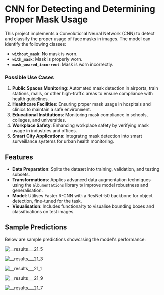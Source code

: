 
# CNN for Detecting and Determining Proper Mask Usage

This project implements a Convolutional Neural Network (CNN) to detect and classify the proper usage of face masks in images. The model can identify the following classes:

- **`without_mask`**: No mask is worn.
- **`with_mask`**: Mask is properly worn.
- **`mask_weared_incorrect`**: Mask is worn incorrectly.

### Possible Use Cases

1. **Public Spaces Monitoring**: Automated mask detection in airports, train stations, malls, or other high-traffic areas to ensure compliance with health guidelines.
2. **Healthcare Facilities**: Ensuring proper mask usage in hospitals and clinics to maintain a safe environment.
3. **Educational Institutions**: Monitoring mask compliance in schools, colleges, and universities.
4. **Workplace Safety**: Enhancing workplace safety by verifying mask usage in industries and offices.
5. **Smart City Applications**: Integrating mask detection into smart surveillance systems for urban health monitoring.

## Features

- **Data Preparation**: Splits the dataset into training, validation, and testing subsets.
- **Transformations**: Applies advanced data augmentation techniques using the `albumentations` library to improve model robustness and generalisation.
- **Model**: Utilises Faster R-CNN with a ResNet-50 backbone for object detection, fine-tuned for the task.
- **Visualisation**: Includes functionality to visualise bounding boxes and classifications on test images.

## Sample Predictions

Below are sample predictions showcasing the model's performance:

![__results___21_5](https://github.com/user-attachments/assets/0348e8e3-f586-45ef-85e7-c45ed68255e0)

![__results___21_3](https://github.com/user-attachments/assets/c243d977-4365-4a4f-bf96-0fbbf85bd872)

![__results___21_1](https://github.com/user-attachments/assets/3bf58feb-bce2-4fd3-8f02-214ae243afc7)

![__results___21_9](https://github.com/user-attachments/assets/434ab2b8-4f08-4879-81b1-d0a33e4038ac)

![__results___21_7](https://github.com/user-attachments/assets/f6ffa853-c1e0-4448-b800-6d3c77e053e6)
